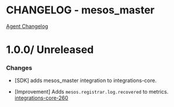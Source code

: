 # CHANGELOG - mesos_master

[Agent Changelog](https://github.com/DataDog/dd-agent/blob/master/CHANGELOG.md)

1.0.0/ Unreleased
==================

### Changes

* [SDK] adds mesos_master integration to integrations-core.

* [Improvement] Adds `mesos.registrar.log.recovered` to metrics. [integrations-core-260](https://github.com/DataDog/integrations-core/pull/260)

